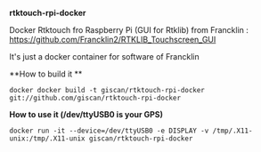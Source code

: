 **rtktouch-rpi-docker**

Docker Rtktouch fro Raspberry Pi (GUI for Rtklib) from Francklin : https://github.com/Francklin2/RTKLIB_Touchscreen_GUI

It's just a docker container for software of Francklin

**How to build it **

`docker docker build -t giscan/rtktouch-rpi-docker git://github.com/giscan/rtktouch-rpi-docker`


**How to use it (/dev/ttyUSB0 is your GPS)**

`docker run -it --device=/dev/ttyUSB0 -e DISPLAY -v /tmp/.X11-unix:/tmp/.X11-unix giscan/rtktouch-rpi-docker`

